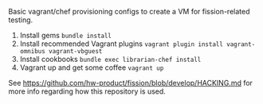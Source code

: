 Basic vagrant/chef provisioning configs to create a VM for fission-related testing.

1. Install gems
  `bundle install`
2. Install recommended Vagrant plugins
  `vagrant plugin install vagrant-omnibus vagrant-vbguest`
3. Install cookbooks
  `bundle exec librarian-chef install`
4. Vagrant up and get some coffee
   `vagrant up`

See https://github.com/hw-product/fission/blob/develop/HACKING.md for more info regarding how this repository is used.

